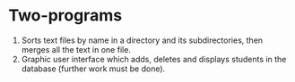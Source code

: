 # Two-programs

1. Sorts text files by name in a directory and its subdirectories, then merges all the text in one file.
2. Graphic user interface which adds, deletes and displays students in the database (further work must be done).
